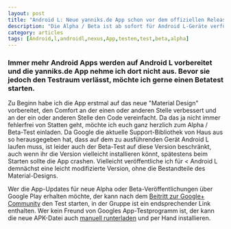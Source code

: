 ```yaml
---
layout: post
title: "Android L: Neue yanniks.de App schon vor dem offiziellen Release testen"
description: "Die Alpha / Beta ist ab sofort für Android L-Geräte verfügbar"
category: articles
tags: [Android,l,androidl,nexus,App,testen,test,beta,alpha]
---
```

### Immer mehr Android Apps werden auf Android L vorbereitet und die yanniks.de App nehme ich dort nicht aus. Bevor sie jedoch den Testraum verlässt, möchte ich gerne einen Betatest starten. 

Zu Beginn habe ich die App erstmal auf das neue "Material Design" vorbereitet, den Comfort an der einen oder anderen Stelle verbessert und an der ein oder anderen Stelle den Code vereinfacht. Da das ja nicht immer fehlerfrei von Statten geht, möchte ich euch ganz herzlich zum Alpha / Beta-Test einladen. Da Google die aktuelle Support-Bibliothek von Haus aus so herausgegeben hat, dass auf dem zu ausführenden Gerät Android L laufen muss, ist leider auch der Beta-Test auf diese Version beschränkt, auch wenn ihr die Version vielleicht installieren könnt, spätestens beim Starten sollte die App crashen. Vielleicht veröffentliche ich für < Android L demnächst eine leicht modifizierte Version, ohne die Bestandteile des Material-Designs.

Wer die App-Updates für neue Alpha oder Beta-Veröffentlichungen über Google Play erhalten möchte, der kann nach dem [Beitritt zur Google+ Community](http://yanniks.de/apptest) den Test starten, in der Gruppe ist ein endsprechender Link enthalten. Wer kein Freund von Googles App-Testprogramm ist, der kann die neue APK-Datei auch [manuell runterladen](http://yanniks.de/testapk) und per Hand installieren.